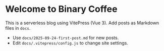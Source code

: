 # Welcome to Binary Coffee

This is a serverless blog using VitePress (Vue 3). Add posts as Markdown files in `docs`.

- Use `docs/2025-09-24-first-post.md` for new posts.
- Edit `docs/.vitepress/config.js` to change site settings.

